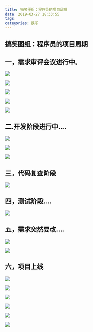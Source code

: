 ```yaml
---
title: 搞笑图组：程序员的项目周期
date: 2019-03-27 18:33:55
tags:
categories: 娱乐
---
```


## 搞笑图组：程序员的项目周期



## 一，需求审评会议进行中。



![](http://pic1.zhoujie16.cn/006tKfTcly1g1hjbd9alij30hs06a0th.jpg)



![](http://pic1.zhoujie16.cn/006tKfTcly1g1hjc2d1ayj30hs0763zl.jpg)





![](http://pic1.zhoujie16.cn/006tKfTcly1g1hjdu6qazj30hs08qt9n.jpg)



![](http://pic1.zhoujie16.cn/006tKfTcly1g1hje6k42gj30gx06y3zf.jpg)





![](http://pic1.zhoujie16.cn/006tKfTcly1g1hjefmwc7j30eq09ygmp.jpg)





## 二.开发阶段进行中….



![](http://pic1.zhoujie16.cn/006tKfTcly1g1hjf2uu68j30cc0b40tk.jpg)



![](http://pic1.zhoujie16.cn/006tKfTcly1g1hjffwcv4j30cu070t9d.jpg)



![](http://pic1.zhoujie16.cn/006tKfTcly1g1hjk27jgwg308k06lu0x.gif)





## 三，代码复查阶段





![](http://pic1.zhoujie16.cn/006tKfTcly1g1hjftrvkkj30bv04sgm3.jpg)





## 四，测试阶段….



![](http://pic1.zhoujie16.cn/006tKfTcly1g1hjg2ddn6j30dj0azjsg.jpg)



## 五，需求突然要改….



![](http://pic1.zhoujie16.cn/006tKfTcly1g1hjgb4qb7j30ei04gmxs.jpg)



![](http://pic1.zhoujie16.cn/006tKfTcly1g1hjgmju7qj308l04vglx.jpg)



## 六，项目上线



![](http://pic1.zhoujie16.cn/006tKfTcly1g1hjgsx6e5j30bm05w74w.jpg)

![](http://pic1.zhoujie16.cn/006tKfTcly1g1hjh32fmtj30fs0eedip.jpg)



![](http://pic1.zhoujie16.cn/006tKfTcly1g1hjh9nkb0j30cu099t9a.jpg)

![](http://pic1.zhoujie16.cn/006tKfTcly1g1hjhgsi1vj308805qmxi.jpg)



![](http://pic1.zhoujie16.cn/006tKfTcly1g1hjltwakug30dc0a0due.gif)









![](http://pic1.zhoujie16.cn/006tKfTcly1g1hjl8486uj309h00i0sm.jpg)
